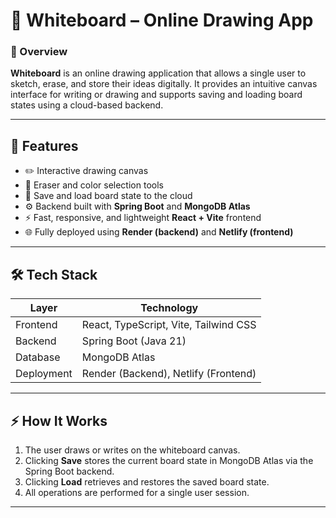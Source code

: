 # 🎨 Whiteboard – Online Drawing App

### 🧾 Overview
**Whiteboard** is an online drawing application that allows a single user to sketch, erase, and store their ideas digitally. It provides an intuitive canvas interface for writing or drawing and supports saving and loading board states using a cloud-based backend.

---

## 🚀 Features
- ✏️ Interactive drawing canvas  
- 🧽 Eraser and color selection tools  
- 💾 Save and load board state to the cloud  
- ⚙️ Backend built with **Spring Boot** and **MongoDB Atlas**  
- ⚡ Fast, responsive, and lightweight **React + Vite** frontend  
- 🌐 Fully deployed using **Render (backend)** and **Netlify (frontend)**  

---

## 🛠️ Tech Stack

| Layer | Technology |
|--------|-------------|
| Frontend | React, TypeScript, Vite, Tailwind CSS |
| Backend | Spring Boot (Java 21) |
| Database | MongoDB Atlas |
| Deployment | Render (Backend), Netlify (Frontend) |

---

## ⚡ How It Works
1. The user draws or writes on the whiteboard canvas.  
2. Clicking **Save** stores the current board state in MongoDB Atlas via the Spring Boot backend.  
3. Clicking **Load** retrieves and restores the saved board state.  
4. All operations are performed for a single user session.

---
